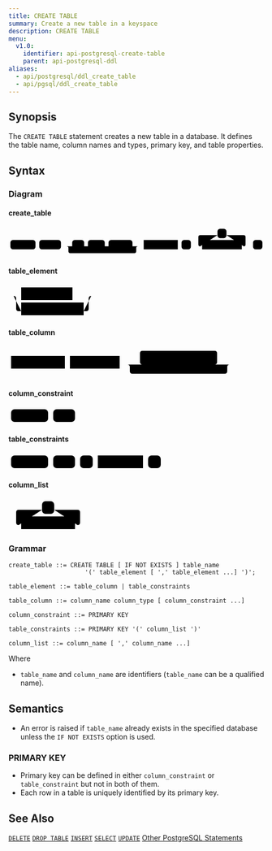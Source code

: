 ```yaml
---
title: CREATE TABLE
summary: Create a new table in a keyspace
description: CREATE TABLE
menu:
  v1.0:
    identifier: api-postgresql-create-table
    parent: api-postgresql-ddl
aliases:
  - api/postgresql/ddl_create_table
  - api/pgsql/ddl_create_table
---
```


## Synopsis
The `CREATE TABLE` statement creates a new table in a database. It defines the table name, column names and types, primary key, and table properties.

## Syntax

### Diagram 

#### create_table

<svg class="rrdiagram" version="1.1" xmlns:xlink="http://www.w3.org/1999/xlink" xmlns="http://www.w3.org/2000/svg" width="683" height="80" viewbox="0 0 683 80"><path class="connector" d="M0 52h5m67 0h10m58 0h30m32 0h10m45 0h10m64 0h20m-196 0q5 0 5 5v8q0 5 5 5h171q5 0 5-5v-8q0-5 5-5m5 0h10m91 0h10m25 0h30m-5 0q-5 0-5-5v-20q0-5 5-5h46m24 0h46q5 0 5 5v20q0 5-5 5m-5 0h30m25 0h5"/><rect class="literal" x="5" y="35" width="67" height="25" rx="7"/><text class="text" x="15" y="52">CREATE</text><rect class="literal" x="82" y="35" width="58" height="25" rx="7"/><text class="text" x="92" y="52">TABLE</text><rect class="literal" x="170" y="35" width="32" height="25" rx="7"/><text class="text" x="180" y="52">IF</text><rect class="literal" x="212" y="35" width="45" height="25" rx="7"/><text class="text" x="222" y="52">NOT</text><rect class="literal" x="267" y="35" width="64" height="25" rx="7"/><text class="text" x="277" y="52">EXISTS</text><a xlink:href="../grammar_diagrams#table-name"><rect class="rule" x="361" y="35" width="91" height="25"/><text class="text" x="371" y="52">table_name</text></a><rect class="literal" x="462" y="35" width="25" height="25" rx="7"/><text class="text" x="472" y="52">(</text><rect class="literal" x="558" y="5" width="24" height="25" rx="7"/><text class="text" x="568" y="22">,</text><a xlink:href="../grammar_diagrams#table-element"><rect class="rule" x="517" y="35" width="106" height="25"/><text class="text" x="527" y="52">table_element</text></a><rect class="literal" x="653" y="35" width="25" height="25" rx="7"/><text class="text" x="663" y="52">)</text></svg>

#### table_element

<svg class="rrdiagram" version="1.1" xmlns:xlink="http://www.w3.org/1999/xlink" xmlns="http://www.w3.org/2000/svg" width="173" height="65" viewbox="0 0 173 65"><path class="connector" d="M0 22h25m101 0h42m-158 0q5 0 5 5v20q0 5 5 5h5m123 0h5q5 0 5-5v-20q0-5 5-5m5 0h5"/><a xlink:href="../grammar_diagrams#table-column"><rect class="rule" x="25" y="5" width="101" height="25"/><text class="text" x="35" y="22">table_column</text></a><a xlink:href="../grammar_diagrams#table-constraints"><rect class="rule" x="25" y="35" width="123" height="25"/><text class="text" x="35" y="52">table_constraints</text></a></svg>

#### table_column

<svg class="rrdiagram" version="1.1" xmlns:xlink="http://www.w3.org/1999/xlink" xmlns="http://www.w3.org/2000/svg" width="446" height="65" viewbox="0 0 446 65"><path class="connector" d="M0 37h5m106 0h10m98 0h50m-5 0q-5 0-5-5v-17q0-5 5-5h142q5 0 5 5v17q0 5-5 5m-5 0h40m-207 0q5 0 5 5v8q0 5 5 5h182q5 0 5-5v-8q0-5 5-5m5 0h5"/><a xlink:href="../grammar_diagrams#column-name"><rect class="rule" x="5" y="20" width="106" height="25"/><text class="text" x="15" y="37">column_name</text></a><a xlink:href="../grammar_diagrams#column-type"><rect class="rule" x="121" y="20" width="98" height="25"/><text class="text" x="131" y="37">column_type</text></a><a xlink:href="../grammar_diagrams#column-constraint"><rect class="rule" x="269" y="20" width="132" height="25"/><text class="text" x="279" y="37">column_constraint</text></a></svg>

#### column_constraint

<svg class="rrdiagram" version="1.1" xmlns:xlink="http://www.w3.org/1999/xlink" xmlns="http://www.w3.org/2000/svg" width="136" height="35" viewbox="0 0 136 35"><path class="connector" d="M0 22h5m73 0h10m43 0h5"/><rect class="literal" x="5" y="5" width="73" height="25" rx="7"/><text class="text" x="15" y="22">PRIMARY</text><rect class="literal" x="88" y="5" width="43" height="25" rx="7"/><text class="text" x="98" y="22">KEY</text></svg>

#### table_constraints

<svg class="rrdiagram" version="1.1" xmlns:xlink="http://www.w3.org/1999/xlink" xmlns="http://www.w3.org/2000/svg" width="305" height="35" viewbox="0 0 305 35"><path class="connector" d="M0 22h5m73 0h10m43 0h10m25 0h10m89 0h10m25 0h5"/><rect class="literal" x="5" y="5" width="73" height="25" rx="7"/><text class="text" x="15" y="22">PRIMARY</text><rect class="literal" x="88" y="5" width="43" height="25" rx="7"/><text class="text" x="98" y="22">KEY</text><rect class="literal" x="141" y="5" width="25" height="25" rx="7"/><text class="text" x="151" y="22">(</text><a xlink:href="../grammar_diagrams#column-list"><rect class="rule" x="176" y="5" width="89" height="25"/><text class="text" x="186" y="22">column_list</text></a><rect class="literal" x="275" y="5" width="25" height="25" rx="7"/><text class="text" x="285" y="22">)</text></svg>

#### column_list

<svg class="rrdiagram" version="1.1" xmlns:xlink="http://www.w3.org/1999/xlink" xmlns="http://www.w3.org/2000/svg" width="156" height="65" viewbox="0 0 156 65"><path class="connector" d="M0 52h25m-5 0q-5 0-5-5v-20q0-5 5-5h46m24 0h46q5 0 5 5v20q0 5-5 5m-5 0h25"/><rect class="literal" x="66" y="5" width="24" height="25" rx="7"/><text class="text" x="76" y="22">,</text><a xlink:href="../grammar_diagrams#column-name"><rect class="rule" x="25" y="35" width="106" height="25"/><text class="text" x="35" y="52">column_name</text></a></svg>

### Grammar
```
create_table ::= CREATE TABLE [ IF NOT EXISTS ] table_name
                     '(' table_element [ ',' table_element ...] ')';

table_element ::= table_column | table_constraints

table_column ::= column_name column_type [ column_constraint ...]

column_constraint ::= PRIMARY KEY

table_constraints ::= PRIMARY KEY '(' column_list ')'

column_list ::= column_name [ ',' column_name ...]

```

Where

- `table_name` and `column_name` are identifiers (`table_name` can be a qualified name).

## Semantics
- An error is raised if `table_name` already exists in the specified database unless the `IF NOT EXISTS` option is used.

### PRIMARY KEY
- Primary key can be defined in either `column_constraint` or `table_constraint` but not in both of them.
- Each row in a table is uniquely identified by its primary key. 

## See Also
[`DELETE`](../dml_delete)
[`DROP TABLE`](../ddl_drop_table)
[`INSERT`](../dml_insert)
[`SELECT`](../dml_select)
[`UPDATE`](../dml_update)
[Other PostgreSQL Statements](..)
